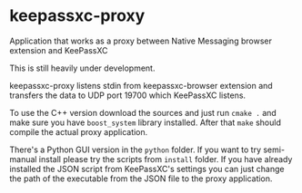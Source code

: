 # keepassxc-proxy
Application that works as a proxy between Native Messaging browser extension and KeePassXC

This is still heavily under development.

keepassxc-proxy listens stdin from keepassxc-browser extension and transfers the data to UDP port 19700 which KeePassXC listens.

To use the C++ version download the sources and just run `cmake .` and make sure you have `boost_system` library installed.
After that `make` should compile the actual proxy application.

There's a Python GUI version in the `python` folder. If you want to try semi-manual install please try the scripts from `install` folder.
If you have already installed the JSON script from KeePassXC's settings you can just change the path of the executable from the JSON file to the proxy application.
